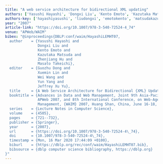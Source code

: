 ```yaml
---
title: "A web service architecture for bidirectional XML updating"
authors: ['Yasushi Hayashi', 'Dongxi Liu', 'Kento Emoto', 'Kazutaka Matsuda', 'Zhenjiang Hu', 'Masato Takeichi']
authors-key: ['hayashiyasushi', 'liudongxi', 'emotokento', 'matsudakazutaka', 'huzhenjiang', 'takeichimasato']
year: "2007"
article-link: "https://doi.org/10.1007/978-3-540-72524-4_74"
venue: "APWeb/WAIM"
bibex: "@inproceedings{DBLP:conf/waim/HayashiLEMHT07,
  author    = {Yasushi Hayashi and
               Dongxi Liu and
               Kento Emoto and
               Kazutaka Matsuda and
               Zhenjiang Hu and
               Masato Takeichi},
  editor    = {Guozhu Dong and
               Xuemin Lin and
               Wei Wang and
               Yun Yang and
               Jeffrey Xu Yu},
  title     = {A Web Service Architecture for Bidirectional {XML} Updating},
  booktitle = {Advances in Data and Web Management, Joint 9th Asia-Pacific Web Conference,
               APWeb 2007, and 8th International Conference, on Web-Age Information
               Management, {WAIM} 2007, Huang Shan, China, June 16-18, 2007, Proceedings},
  series    = {Lecture Notes in Computer Science},
  volume    = {4505},
  pages     = {721--732},
  publisher = {Springer},
  year      = {2007},
  url       = {https://doi.org/10.1007/978-3-540-72524-4\_74},
  doi       = {10.1007/978-3-540-72524-4\_74},
  timestamp = {Mon, 16 Mar 2020 17:44:09 +0100},
  biburl    = {https://dblp.org/rec/conf/waim/HayashiLEMHT07.bib},
  bibsource = {dblp computer science bibliography, https://dblp.org}
}"
---
```

